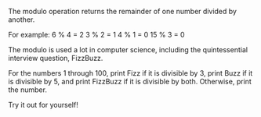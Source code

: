 The modulo operation returns the remainder of one number divided by another.

For example:
6 % 4 = 2
3 % 2 = 1
4 % 1 = 0
15 % 3 = 0

The modulo is used a lot in computer science, including the quintessential interview question, FizzBuzz.

For the numbers 1 through 100, print Fizz if it is divisible by 3, print Buzz if it is divisible by 5, and print FizzBuzz if it is divisible by both. Otherwise, print the number.

Try it out for yourself!
